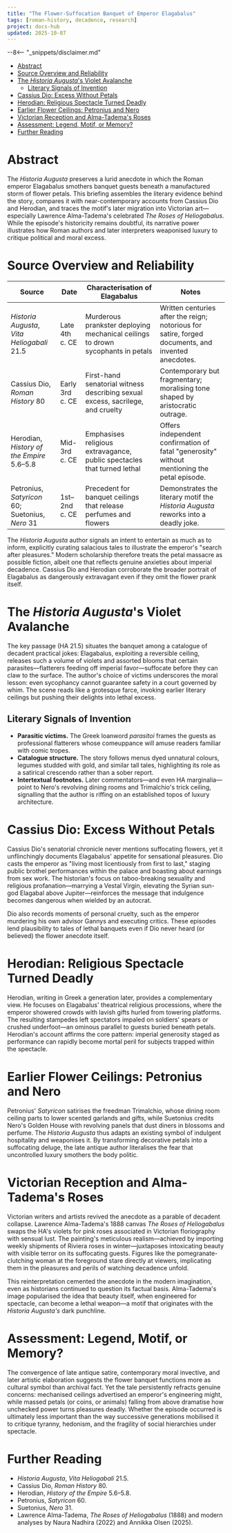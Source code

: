 ```yaml
---
title: "The Flower-Suffocation Banquet of Emperor Elagabalus"
tags: [roman-history, decadence, research]
project: docs-hub
updated: 2025-10-07
---
```


--8<-- "_snippets/disclaimer.md"

- [Abstract](#abstract)
- [Source Overview and Reliability](#source-overview-and-reliability)
- [The _Historia Augusta_'s Violet Avalanche](#the-_historia-augusta_s-violet-avalanche)
  * [Literary Signals of Invention](#literary-signals-of-invention)
- [Cassius Dio: Excess Without Petals](#cassius-dio-excess-without-petals)
- [Herodian: Religious Spectacle Turned Deadly](#herodian-religious-spectacle-turned-deadly)
- [Earlier Flower Ceilings: Petronius and Nero](#earlier-flower-ceilings-petronius-and-nero)
- [Victorian Reception and Alma-Tadema's Roses](#victorian-reception-and-alma-tademas-roses)
- [Assessment: Legend, Motif, or Memory?](#assessment-legend-motif-or-memory)
- [Further Reading](#further-reading)

# Abstract

The _Historia Augusta_ preserves a lurid anecdote in which the Roman emperor
Elagabalus smothers banquet guests beneath a manufactured storm of flower
petals. This briefing assembles the literary evidence behind the story,
compares it with near-contemporary accounts from Cassius Dio and Herodian, and
traces the motif's later migration into Victorian art—especially Lawrence
Alma-Tadema's celebrated _The Roses of Heliogabalus_. While the episode's
historicity remains doubtful, its narrative power illustrates how Roman authors
and later interpreters weaponised luxury to critique political and moral
excess.

# Source Overview and Reliability

| Source                                          | Date            | Characterisation of Elagabalus                                                  | Notes                                                                                              |
| ----------------------------------------------- | --------------- | ------------------------------------------------------------------------------- | -------------------------------------------------------------------------------------------------- |
| _Historia Augusta_, _Vita Heliogabali_ 21.5     | Late 4th c. CE  | Murderous prankster deploying mechanical ceilings to drown sycophants in petals | Written centuries after the reign; notorious for satire, forged documents, and invented anecdotes. |
| Cassius Dio, _Roman History_ 80                 | Early 3rd c. CE | First-hand senatorial witness describing sexual excess, sacrilege, and cruelty  | Contemporary but fragmentary; moralising tone shaped by aristocratic outrage.                      |
| Herodian, _History of the Empire_ 5.6–5.8       | Mid-3rd c. CE   | Emphasises religious extravagance, public spectacles that turned lethal         | Offers independent confirmation of fatal "generosity" without mentioning the petal episode.        |
| Petronius, _Satyricon_ 60; Suetonius, _Nero_ 31 | 1st–2nd c. CE   | Precedent for banquet ceilings that release perfumes and flowers                | Demonstrates the literary motif the _Historia Augusta_ reworks into a deadly joke.                 |

The _Historia Augusta_ author signals an intent to entertain as much as to
inform, explicitly curating salacious tales to illustrate the emperor's
"search after pleasures." Modern scholarship therefore treats the petal
massacre as possible fiction, albeit one that reflects genuine anxieties about
imperial decadence. Cassius Dio and Herodian corroborate the broader portrait of
Elagabalus as dangerously extravagant even if they omit the flower prank itself.

# The _Historia Augusta_'s Violet Avalanche

The key passage (HA 21.5) situates the banquet among a catalogue of decadent
practical jokes: Elagabalus, exploiting a reversible ceiling, releases such a
volume of violets and assorted blooms that certain parasites—flatterers feeding
off imperial favor—suffocate before they can claw to the surface. The author's
choice of victims underscores the moral lesson: even sycophancy cannot guarantee
safety in a court governed by whim. The scene reads like a grotesque farce,
invoking earlier literary ceilings but pushing their delights into lethal
excess.

## Literary Signals of Invention

- **Parasitic victims.** The Greek loanword _parasitoi_ frames the guests as
  professional flatterers whose comeuppance will amuse readers familiar with
  comic tropes.
- **Catalogue structure.** The story follows menus dyed unnatural colours,
  legumes studded with gold, and similar tall tales, highlighting its role as a
  satirical crescendo rather than a sober report.
- **Intertextual footnotes.** Later commentators—and even HA marginalia—point to
  Nero's revolving dining rooms and Trimalchio's trick ceiling, signalling that
  the author is riffing on an established topos of luxury architecture.

# Cassius Dio: Excess Without Petals

Cassius Dio's senatorial chronicle never mentions suffocating flowers, yet it
unflinchingly documents Elagabalus' appetite for sensational pleasures. Dio
casts the emperor as "living most licentiously from first to last," staging
public brothel performances within the palace and boasting about earnings from
sex work. The historian's focus on taboo-breaking sexuality and religious
profanation—marrying a Vestal Virgin, elevating the Syrian sun-god Elagabal above
Jupiter—reinforces the message that indulgence becomes dangerous when wielded by
an autocrat.

Dio also records moments of personal cruelty, such as the emperor murdering his
own advisor Gannys and executing critics. These episodes lend plausibility to
tales of lethal banquets even if Dio never heard (or believed) the flower
anecdote itself.

# Herodian: Religious Spectacle Turned Deadly

Herodian, writing in Greek a generation later, provides a complementary view. He
focuses on Elagabalus' theatrical religious processions, where the emperor
showered crowds with lavish gifts hurled from towering platforms. The resulting
stampedes left spectators impaled on soldiers' spears or crushed underfoot—an
ominous parallel to guests buried beneath petals. Herodian's account affirms the
core pattern: imperial generosity staged as performance can rapidly become
mortal peril for subjects trapped within the spectacle.

# Earlier Flower Ceilings: Petronius and Nero

Petronius' _Satyricon_ satirises the freedman Trimalchio, whose dining room
ceiling parts to lower scented garlands and gifts, while Suetonius credits Nero's
Golden House with revolving panels that dust diners in blossoms and perfume. The
_Historia Augusta_ thus adapts an existing symbol of indulgent hospitality and
weaponises it. By transforming decorative petals into a suffocating deluge, the
late antique author literalises the fear that uncontrolled luxury smothers the
body politic.

# Victorian Reception and Alma-Tadema's Roses

Victorian writers and artists revived the anecdote as a parable of decadent
collapse. Lawrence Alma-Tadema's 1888 canvas _The Roses of Heliogabalus_ swaps
the HA's violets for pink roses associated in Victorian floriography with sensual
lust. The painting's meticulous realism—achieved by importing weekly shipments
of Riviera roses in winter—juxtaposes intoxicating beauty with visible terror on
its suffocating guests. Figures like the pomegranate-clutching woman at the
foreground stare directly at viewers, implicating them in the pleasures and
perils of watching decadence unfold.

This reinterpretation cemented the anecdote in the modern imagination, even as
historians continued to question its factual basis. Alma-Tadema's image
popularised the idea that beauty itself, when engineered for spectacle, can
become a lethal weapon—a motif that originates with the _Historia Augusta's_
dark punchline.

# Assessment: Legend, Motif, or Memory?

The convergence of late antique satire, contemporary moral invective, and later
artistic elaboration suggests the flower banquet functions more as cultural
symbol than archival fact. Yet the tale persistently refracts genuine concerns:
mechanised ceilings advertised an emperor's engineering might, while massed
petals (or coins, or animals) falling from above dramatise how unchecked power
turns pleasures deadly. Whether the episode occurred is ultimately less
important than the way successive generations mobilised it to critique tyranny,
hedonism, and the fragility of social hierarchies under spectacle.

# Further Reading

- _Historia Augusta_, _Vita Heliogabali_ 21.5.
- Cassius Dio, _Roman History_ 80.
- Herodian, _History of the Empire_ 5.6–5.8.
- Petronius, _Satyricon_ 60.
- Suetonius, _Nero_ 31.
- Lawrence Alma-Tadema, _The Roses of Heliogabalus_ (1888) and modern analyses
  by Naura Nadhira (2022) and Annikka Olsen (2025).
